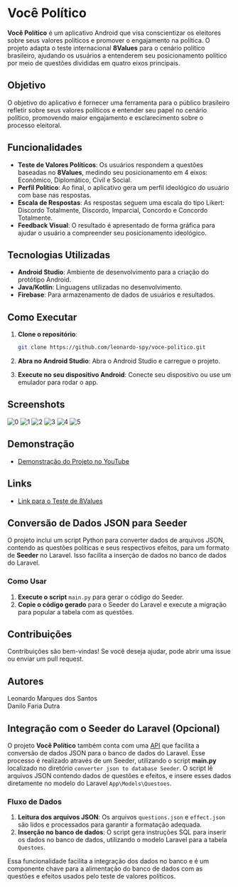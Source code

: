 # Você Político

**Você Político** é um aplicativo Android que visa conscientizar os eleitores sobre seus valores políticos e promover o engajamento na política. O projeto adapta o teste internacional **8Values** para o cenário político brasileiro, ajudando os usuários a entenderem seu posicionamento político por meio de questões divididas em quatro eixos principais.

## Objetivo

O objetivo do aplicativo é fornecer uma ferramenta para o público brasileiro refletir sobre seus valores políticos e entender seu papel no cenário político, promovendo maior engajamento e esclarecimento sobre o processo eleitoral.

## Funcionalidades

- **Teste de Valores Políticos**: Os usuários respondem a questões baseadas no **8Values**, medindo seu posicionamento em 4 eixos: Econômico, Diplomático, Civil e Social.
- **Perfil Político**: Ao final, o aplicativo gera um perfil ideológico do usuário com base nas respostas.
- **Escala de Respostas**: As respostas seguem uma escala do tipo Likert: Discordo Totalmente, Discordo, Imparcial, Concordo e Concordo Totalmente.
- **Feedback Visual**: O resultado é apresentado de forma gráfica para ajudar o usuário a compreender seu posicionamento ideológico.

## Tecnologias Utilizadas

- **Android Studio**: Ambiente de desenvolvimento para a criação do protótipo Android.
- **Java/Kotlin**: Linguagens utilizadas no desenvolvimento.
- **Firebase**: Para armazenamento de dados de usuários e resultados.



## Como Executar

1. **Clone o repositório**:
   ```bash
   git clone https://github.com/leonardo-spy/voce-politico.git
   ```

2. **Abra no Android Studio**:
   Abra o Android Studio e carregue o projeto.

3. **Execute no seu dispositivo Android**:
   Conecte seu dispositivo ou use um emulador para rodar o app.

## Screenshots

![0](https://github.com/user-attachments/assets/f0c598b2-9c61-4621-8128-d0f485b1107e)
![1](https://github.com/user-attachments/assets/8977fc20-f90f-4b70-8849-5b3f9809bc21)
![2](https://github.com/user-attachments/assets/5ed074d7-2999-4d23-9e02-056182510353)
![3](https://github.com/user-attachments/assets/1bda14ed-6968-4ee3-9797-c77b18c67b0c)
![4](https://github.com/user-attachments/assets/46b6059e-2426-4db4-834d-2989ff94e3c8)
![5](https://github.com/user-attachments/assets/077ad05e-859c-479d-bb67-4f1f2fed8517)

## Demonstração

- [Demonstração do Projeto no YouTube](https://www.youtube.com/watch?v=LIO82mgYVqI)

## Links

- [Link para o Teste de 8Values](https://8values.github.io/)

## Conversão de Dados JSON para Seeder

O projeto inclui um script Python para converter dados de arquivos JSON, contendo as questões políticas e seus respectivos efeitos, para um formato de **Seeder** no Laravel. Isso facilita a inserção de dados no banco de dados do Laravel.

### Como Usar

1. **Execute o script** `main.py` para gerar o código do Seeder.
2. **Copie o código gerado** para o Seeder do Laravel e execute a migração para popular a tabela com as questões.

## Contribuições

Contribuições são bem-vindas! Se você deseja ajudar, pode abrir uma issue ou enviar um pull request.

## Autores
Leonardo Marques dos Santos<br/>
Danilo Faria Dutra

## Integração com o Seeder do Laravel (Opcional)

O projeto **Você Político** também conta com uma [API](https://github.com/leonardo-spy/voce-politico-api) que facilita a conversão de dados JSON para o banco de dados do Laravel. Esse processo é realizado através de um Seeder, utilizando o script **main.py** localizado no diretório `converter json to database Seeder`. O script lê arquivos JSON contendo dados de questões e efeitos, e insere esses dados diretamente no modelo do Laravel `App\Models\Questoes`.

### Fluxo de Dados

1. **Leitura dos arquivos JSON**: Os arquivos `questions.json` e `effect.json` são lidos e processados para garantir a formatação adequada.
2. **Inserção no banco de dados**: O script gera instruções SQL para inserir os dados no banco de dados, utilizando o modelo Laravel para a tabela `Questoes`.

Essa funcionalidade facilita a integração dos dados no banco e é um componente chave para a alimentação do banco de dados com as questões e efeitos usados pelo teste de valores políticos.
